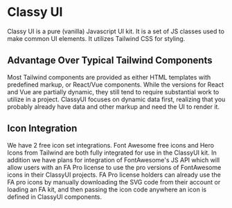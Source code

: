 # Classy UI

Classy UI is a pure (vanilla) Javascript UI kit. It is a set of JS classes used to make common UI elements. It utilizes Tailwind CSS for styling.

## Advantage Over Typical Tailwind Components

Most Tailwind components are provided as either HTML templates with predefined markup, or React/Vue components. While the versions for React and Vue are partially dynamic, they still tend to require substantial work to utilize in a project. ClassyUI focuses on dynamic data first, realizing that you probably already have data and other markup and need the UI to render it.

## Icon Integration

We have 2 free icon set integrations. Font Awesome free icons and Hero Icons from Tailwind are both fully integrated for use in the ClassyUI kit. In addition we have plans for integration of FontAwesome's JS API which will allow users with an FA Pro license to use the pro versions of FontAwesome icons in their ClassyUI projects. FA Pro license holders can already use the FA pro icons by manually downloading the SVG code from their account or loading an FA kit, and then passing the icon code anywhere an icon is defined in ClassyUI components. 

